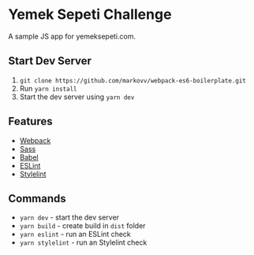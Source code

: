 # Yemek Sepeti Challenge

A sample JS app for yemeksepeti.com.

## Start Dev Server

1.  `git clone https://github.com/markovv/webpack-es6-boilerplate.git`
2.  Run `yarn install`
3.  Start the dev server using `yarn dev`

## Features

- [Webpack](https://webpack.js.org/guides)
- [Sass](http://sass-lang.com/guide)
- [Babel](https://babeljs.io/docs/setup/#installation)
- [ESLint](https://eslint.org/docs/user-guide/getting-started)
- [Stylelint](https://stylelint.io/user-guide/)

## Commands

- `yarn dev` - start the dev server
- `yarn build` - create build in `dist` folder
- `yarn eslint` - run an ESLint check
- `yarn stylelint` - run an Stylelint check
